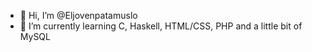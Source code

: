 - 👋 Hi, I’m @Eljovenpatamuslo
- 🌱 I’m currently learning C, Haskell, HTML/CSS, PHP and a little bit of MySQL
